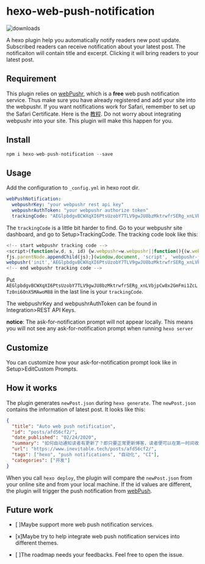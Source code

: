 # hexo-web-push-notification

![downloads](https://img.shields.io/npm/dt/hexo-web-push-notification)

A hexo plugin help you automatically notify readers new post update. Subscribed readers can receive notification about your latest post. The notificaiton will contain title and excerpt. Clicking it will bring readers to your latest post.

## Requirement

This plugin relies on [webPushr](https://www.webpushr.com/), which is a **free** web push notification service. Thus make sure you have already registered and add your site into the webpushr. If you want notifications work for Safari, remember to set up the Safari Certificate. Here is the [教程](https://www.inevitable.tech/posts/98ae9e55/). Do not worry about integrating webpushr into your site. This plugin will make this happen for you.

## Install

```js
npm i hexo-web-push-notification --save
```

## Usage

Add the configuration to `_config.yml` in hexo root dir.

```yml
webPushNotification:
  webpushrKey: "your webpushr rest api key"
  webpushrAuthToken: "your webpushr authorize token"
  trackingCode: "AEGlpbdgvBCWXqXI6PtsUzobY7TLV9gwJU8bzMktrwfrSERg_xnLVbjpCw8x2GmFmi1ZcLTz0ni6OnX5MAwoM88"
```

The `trackingCode` is a little bit harder to find. Go to your webpushr site dashboard, and go to Setup>TrackingCode. The tracking code look like this:

```js
<!-- start webpushr tracking code -->
<script>(function(w,d, s, id) {w.webpushr=w.webpushr||function(){(w.webpushr.q=w.webpushr.q||[]).push(arguments)};var js, fjs = d.getElementsByTagName(s)[0];js = d.createElement(s); js.id = id;js.src = "https://cdn.webpushr.com/app.min.js";
fjs.parentNode.appendChild(js);}(window,document, 'script', 'webpushr-jssdk'));
webpushr('init','AEGlpbdgvBCWXqXI6PtsUzobY7TLV9gwJU8bzMktrwfrSERg_xnLVbjpCw8x2GmFmi1ZcLTz0ni6OnX5MAwoM88');</script>
<!-- end webpushr tracking code -->
```

Put `AEGlpbdgvBCWXqXI6PtsUzobY7TLV9gwJU8bzMktrwfrSERg_xnLVbjpCw8x2GmFmi1ZcLTz0ni6OnX5MAwoM88` in the last line is your `trackingCode`.

The webpushrKey and webpushrAuthToken can be found in Integration>REST API Keys.

**notice**: The ask-for-notification prompt will not appear locally. This means you will not see any ask-for-notification prompt when running `hexo server`

## Customize
You can customize how your ask-for-notification prompt look like in Setup>EditCustom Prompts.

## How it works

The plugin generates `newPost.json` during `hexo generate`. The `newPost.json` contains the information of latest post. It looks like this:

```json
{
  "title": "Auto web push notification",
  "id": "posts/afd56cf2/",
  "date_published": "02/24/2020",
  "summary": "如何自动通知读者有更新了？即只要正常更新博客，读者便可以在第一时间收到关于新文章的通知。",
  "url": "https://www.inevitable.tech/posts/afd56cf2/",
  "tags": ["hexo", "push notifications", "自动化", "CI"],
  "categories": ["开发"]
}
```

When you call `hexo deploy`, the plugin will compare the `newPost.json` from your online site and from your local machine. If the id values are different, the plugin will trigger the push notification from [webPush](https://www.webpushr.com/).

## Future work

- [ ]Maybe support more web push notification services.

- [x]Maybe try to help integrate web push notification services into different themes.

- [ ]The roadmap needs your feedbacks. Feel free to open the issue.
